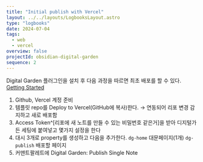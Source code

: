 ```yaml
---
title: "Initial publish with Vercel"
layout: ../../layouts/LogbooksLayout.astro
type: "logbooks"
date: 2024-07-04
tags:
  - web
  - vercel
overview: false
projectId: obsidian-digital-garden
sequence: 2
---
```

Digital Garden 플러그인을 설치 후 다음 과정을 따르면 최초 배포를 할 수 있다.
[Getting Started](https://dg-docs.ole.dev/getting-started/01-getting-started/)

1. Github, Vercel 계정 준비
2. 템플릿 repo를 Deploy to Vercel(GitHub에 복사)한다.
	→ 연동되어 리포 변경 감지하고 새로 배포함
3. Access Token^[리포에 새 노트를 만들 수 있는 비밀번호 같은거]을 받아 디지털가든 세팅에 붙여넣고 몇가지 설정을 한다
4. 대시 3개로 property를 생성하고 다음을 추가한다.
	`dg-home` 대문페이지(1개)
	`dg-publish` 배포할 페이지
5. 커맨트팔레트에 Digital Garden: Publish Single Note
